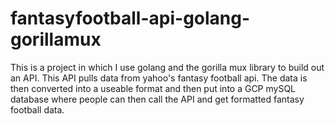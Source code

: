 # fantasyfootball-api-golang-gorillamux

This is a project in which I use golang and the gorilla mux library to build out an API. This API pulls data from yahoo's fantasy football api. The data is then converted into a useable format and then put into a GCP mySQL database where people can then call the API and get formatted fantasy football data.
